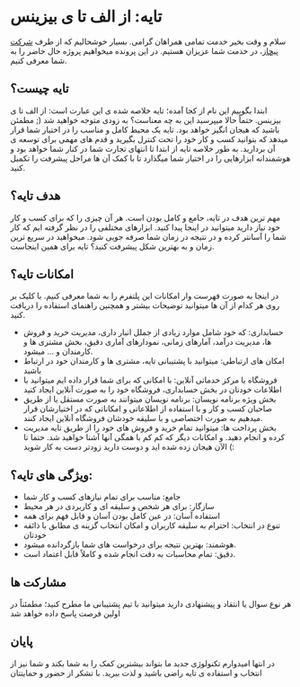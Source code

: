 # تایه: از الف تا ی بیزینس
سلام و وقت بخیر خدمت تمامی همراهان گرامی.
بسیار خوشحالیم که از طرف [شرکت پیچاز](https://pchas.ir/)، در خدمت شما عزیزان هستیم.
در این پرونده میخواهیم پروژه حال حاضر را به شما معرفی کنیم.
## تایه چیست؟
ابتدا بگوییم این  نام از کجا آمده؛ تایه خلاصه شده ی این عبارت است: از الف تا ی بیزینس.
حتماً حالا میپرسید این به چه معناست؟ به زودی متوجه خواهید شد (; مطمئن باشید که هیجان انگیز خواهد بود.
تایه یک محیط کامل و مناسب را در اختیار شما قرار میدهد که بتوانید کسب و کار خود را تحت کنترل بگیرید و قدم های مهمی برای توسعه ی آن بردارید.
به طور خلاصه تایه از ابتدا تا انتهای تجارت شما در کنار شما خواهد بود و هوشمندانه ابزارهایی را در اختیار شما میگذارد تا با کمک آن ها مراحل پیشرفت را تکمیل کنید.
## هدف تایه؟
مهم ترین هدف در تایه، جامع و کامل بودن است. هر آن چیزی را که برای کسب و کار خود نیاز دارید میتوانید در اینجا پیدا کنید. ابزارهای مختلفی را در نظر گرفته ایم که کار شما را آسانتر کرده و در نتیجه در زمان شما صرفه جویی شود. میخواهید در سریع ترین زمان و به بهترین شکل پیشرفت کنید؟ تایه برای همین اینجاست.
## امکانات تایه؟
در اینجا به صورت فهرست وار امکانات این پلتفرم را به شما معرفی کنیم. با کلیک بر روی هر کدام از آن ها میتوانید توضیحات بیشتر و همچنین راهنمای استفاده را دریافت کنید.

-   حسابداری: که خود شامل موارد زیادی از جملل انبار داری، مدیریت خرید و فروش ها، مدیریت درآمد، آمارهای زمانی، نمودارهای آماری دقیق، بخش مشتری ها و کارمندان و ... میشود.
-  امکان های ارتباطی: میتوانید با پشتیبانی تایه، مشتری ها و کارمندان خود در ارتباط باشید
-  فروشگاه یا مرکز خدماتی آنلاین: با امکانی که برای شما قرار داده ایم میتوانید با اطلاعات خودتان در بخش حسابداری، فروشگاه خود را به صورت آنلاین ایجاد کنید
-  بخش ویژه برنامه نویسان: برنامه نویسان میتوانند به صورت مستقل یا از طریق صاحبان کسب و کار و با استفاده از اطلاعاتی و امکاناتی که در اختیارشان قرار میدهیم به صورت اختصاصی و با سلیقه خودشان فروشگاه آنلاین ایجاد کنند.
-  بخش پرداخت ها: میتوانید تمام خرید و فروش های خود را از طریق تایه مدیریت کرده و انجام دهید.
و امکانات دیگر که کم کم با همگی آنها آشنا خواهید شد.
حتما تا الآن هیجان زده شده اید و دوست دارید زودتر دست به کار شوید (:
## ویژگی های تایه؟:
-  جامع: مناسب برای تمام نیازهای کسب و کار شما
-  سازگار: برای هر شخص و سلیقه ای و کاربردی در هر محیط
-  استفاده آسان: در عین کامل بودن آسان و قابل فهم برای همه
-  تنوع در انتخاب: احترام به سلیقه کاربران و امکان انتخاب گزینه ی مطابق با ذائقه خودتان
-  هوشمند: بهترین نتیجه برای درخواست های شما بازگردانده میشود.
-  دقیق: تمام محاسبات به دقت انجام شده و کاملاً قابل اعتماد است.
## مشارکت ها
هر نوع سوال یا انتقاد و پیشنهادی دارید میتوانید با تیم پشتیبانی ما مطرح کنید؛ مطمئناً در اولین فرصت پاسخ داده خواهد شد 
## پایان
در انتها امیدوارم تکنولوژی جدید ما بتواند بیشترین کمک را به شما بکند و شما نیز از انتخاب و استفاده ی تایه راضی باشید و لذت ببرید.
با تشکر از حضور و حمایتتان
